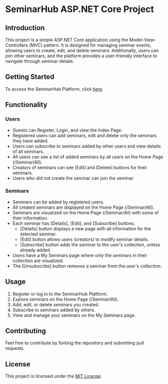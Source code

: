 # SeminarHub ASP.NET Core Project

## Introduction
This project is a simple ASP.NET Core application using the Model-View-Controllers (MVC) pattern. 
It is designed for managing seminar events, allowing users to create, edit, and delete seminars. 
Additionally, users can join other seminars, and the platform provides a user-friendly interface to navigate through seminar details.

## Getting Started
To access the SeminarHub Platform, click [here](https://gndstore.hopto.org:4433).

## Functionality

### Users
- Guests can Register, Login, and view the Index Page.
- Registered users can add seminars, edit and delete only the seminars they have added.
- Users can subscribe to seminars added by other users and view details of all seminars.
- All users can see a list of added seminars by all users on the Home Page (/Seminar/All).
- Creators of seminars can see [Edit] and [Delete] buttons for their seminars.
- Users who did not create the seminar can join the seminar.

### Seminars
- Seminars can be added by registered users.
- All created seminars are displayed on the Home Page (/Seminar/All).
- Seminars are visualized on the Home Page (/Seminar/All) with some of their information.
- Each seminar has [Details], [Edit], and [Subscribe] buttons.
  - [Details] button displays a new page with all information for the selected seminar.
  - [Edit] button allows users (creators) to modify seminar details.
  - [Subscribe] button adds the seminar to the user's collection, unless already added.
- Users have a My Seminars page where only the seminars in their collection are visualized.
- The [Unsubscribe] button removes a seminar from the user's collection.

## Usage
1. Register or log in to the SeminarHub Platform.
2. Explore seminars on the Home Page (/Seminar/All).
3. Add, edit, or delete seminars you created.
4. Subscribe to seminars added by others.
5. View and manage your seminars on the My Seminars page.

## Contributing
Feel free to contribute by forking the repository and submitting pull requests.

## License
This project is licensed under the [MIT License](C%23%20WEB/ASP.NET_Fundamentals/Regular_Exam-ASP.NET/LICENSE).
